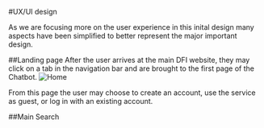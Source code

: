 #UX/UI design

As we are focusing more on the user experience in this inital design many aspects have been simplified to better represent the major important design.

##Landing page
After the user arrives at the main DFI website, they may click on a tab in the navigation bar and are brought to the first page of the Chatbot.
![Home](https://bitbucket.org/mcs2/c01summer2019groupproject8/raw/a3446d9cbdf38c97dbe9ae7ac3dd9955afe3a2e6/docs/phase1/wireframes/home.png)

From this page the user may choose to create an account, use the service as guest, or log in with an existing account.


##Main Search

